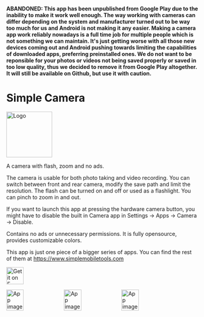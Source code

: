 <h4>ABANDONED: This app has been unpublished from Google Play due to the inability to make it work well enough. The way working with cameras can differ depending on the system and manufacturer turned out to be way too much for us and Android is not making it any easier. Making a camera app work reliably nowadays is a full time job for multiple people which is not something we can maintain. It's just getting worse with all those new devices coming out and Android pushing towards limiting the capabilities of downloaded apps, preferring preinstalled ones. We do not want to be reponsible for your photos or videos not being saved properly or saved in too low quality, thus we decided to remove it from Google Play altogether. It will still be available on Github, but use it with caution.</h4>

# Simple Camera
<img alt="Logo" src="fastlane/metadata/android/en-US/images/icon.png" width="120" />

A camera with flash, zoom and no ads.

The camera is usable for both photo taking and video recording. You can switch between front and rear camera, modify the save path and limit the resolution. The flash can be turned on and off or used as a flashlight. You can pinch to zoom in and out.

If you want to launch this app at pressing the hardware camera button, you might have to disable the built in Camera app in Settings -> Apps -> Camera -> Disable.

Contains no ads or unnecessary permissions. It is fully opensource, provides customizable colors.

This app is just one piece of a bigger series of apps. You can find the rest of them at https://www.simplemobiletools.com

<a href='https://f-droid.org/packages/com.simplemobiletools.camera'><img src='https://simplemobiletools.com/images/button-f-droid.png' alt='Get it on F-Droid' height='45' /></a>


<div style="display:flex;">
<img alt="App image" src="fastlane/metadata/android/en-US/images/phoneScreenshots/english/1.jpg" width="30%">
<img alt="App image" src="fastlane/metadata/android/en-US/images/phoneScreenshots/english/2.jpg" width="30%">
<img alt="App image" src="fastlane/metadata/android/en-US/images/phoneScreenshots/english/3.jpg" width="30%">
</div>
